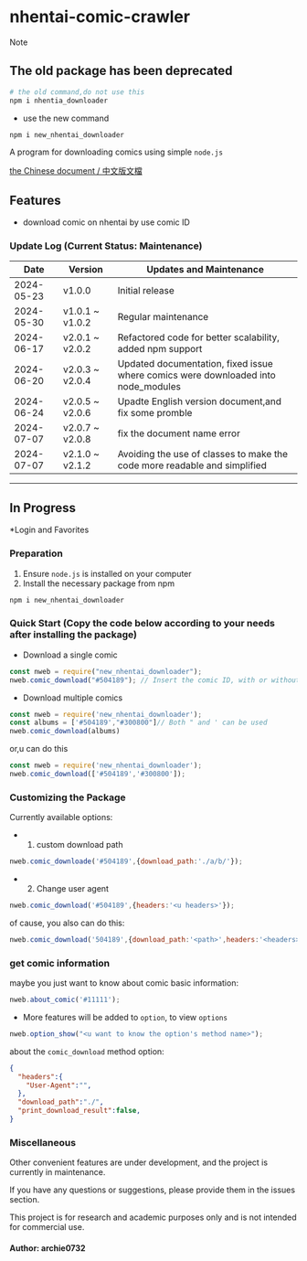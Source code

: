 # nhentai-comic-crawler

>[!Note]  
>
> ## The old package has been deprecated

```bash
# the old command,do not use this
npm i nhentia_downloader
```

* use the new command

```bash
npm i new_nhentai_downloader
```


A program for downloading comics using simple `node.js`

[the Chinese document / 中文版文檔](./chinese_readme.md)

## Features

* download comic on nhentai by use comic ID

### Update Log (Current Status: Maintenance)

|Date|Version|Updates and Maintenance|
|----|-------|----|
|2024-05-23|v1.0.0|Initial release|
|2024-05-30|v1.0.1 ~ v1.0.2|Regular maintenance|
|2024-06-17|v2.0.1 ~ v2.0.2|Refactored code for better scalability, added npm support|
|2024-06-20|v2.0.3 ~ v2.0.4|Updated documentation, fixed issue where comics were downloaded into node_modules|
|2024-06-24|v2.0.5 ~ v2.0.6|Upadte English version document,and fix some promble|
|2024-07-07|v2.0.7 ~ v2.0.8|fix the document name error|
|2024-07-07|v2.1.0 ~ v2.1.2|Avoiding the use of classes to make the code more readable and simplified|

***

## In Progress

*Login and Favorites

### Preparation

1. Ensure `node.js` is installed on your computer
2. Install the necessary package from npm

```bash
npm i new_nhentai_downloader
```

### Quick Start (Copy the code below according to your needs after installing the package)

* Download a single comic

```js
const nweb = require("new_nhentai_downloader");
nweb.comic_download("#504189"); // Insert the comic ID, with or without the #

```
  
* Download multiple comics

```js
const nweb = require('new_nhentai_downloader');
const albums = ['#504189',"#300800"]// Both " and ' can be used
nweb.comic_download(albums)
```

or,u can do this

```js
const nweb = require('new_nhentai_downloader');
nweb.comic_download(['#504189','#300800']);
```

### Customizing the Package

Currently available options:

* 1. custom download path  

```js
nweb.comic_downloade('#504189',{download_path:'./a/b/'});
```

* 2. Change user agent

```js
nweb.comic_download('#504189',{headers:'<u headers>'});
```

of cause, you also can do this:

```js
nweb.comic_download('504189',{download_path:'<path>',headers:'<headers>'});
```

### get comic information

maybe you just want to know about comic basic information:

```js
nweb.about_comic('#11111');
```

* More features will be added to `option`, to view `options`

```js
nweb.option_show("<u want to know the option's method name>");
```

about the `comic_download` method option:

```json
{
  "headers":{
    "User-Agent":"",
  },
  "download_path":"./",
  "print_download_result":false,
}

```
### Miscellaneous

Other convenient features are under development, and the project is currently in maintenance.

If you have any questions or suggestions, please provide them in the issues section.

This project is for research and academic purposes only and is not intended for commercial use.

#### Author: archie0732
